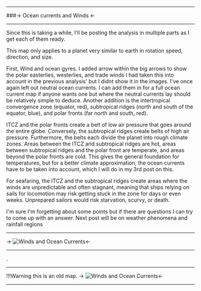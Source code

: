 ***
###-> Ocean currents and Winds <-
***
Since this is taking a while, I'll be posting the analysis in multiple parts as I get each of them ready.

This map only applies to a planet very similar to earth in rotation speed, direction, and size.

First, Wind and ocean gyres.
I added arrow within the big arrows to show the polar easterlies, westerlies, and trade winds I had taken this into account in the previous analysis' but I didnt show it in the images.
I've once again left out neutral ocean currents. I can add them in for a full ocean current map if anyone wants one but where the neutral currents lay should be relatively simple to deduce.
Another addition is the intertropical convergence zone (equator, red), subtropical ridges (north and south of the equator, blue), and polar fronts (far north and south, red).

ITCZ and the polar fronts create a belt of low air pressure that goes around the entire globe. Conversely, the subtropical ridges create belts of high air pressure. Furthermore, the belts each divide the planet into rough climate zones. Areas between the ITCZ and subtropical ridges are hot, areas between subtropical ridges and the polar front are temperate, and areas beyond the polar fronts are cold. This gives the general foundation for temperatures, but for a better climate approximation, the ocean currents have to be taken into account, which I will do in my 3rd post on this.

For seafaring, the ITCZ and the subtropical ridges create areas where the winds are unpredictable and often stagnant, meaning that ships relying on sails for locomotion may risk getting stuck in the zone for days or even weeks. Unprepared sailors would risk starvation, scurvy, or death.

I'm sure I'm forgetting about some points but if there are questions I can try to come up with an answer. Next post will be on weather phenomena and rainfall regions

***
-> ![Winds and Ocean Currents](https://files.catbox.moe/9o32xl.png)<-
***
.
***
!!!Warning this is an old map.
-> ![Winds and Ocean Currents](https://files.catbox.moe/br9dqc.png)<-
***